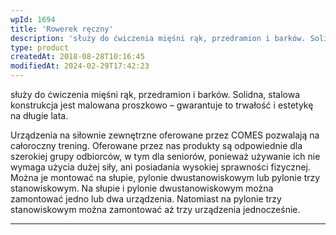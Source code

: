 ```yaml
---
wpId: 1694
title: 'Rowerek ręczny'
description: 'służy do ćwiczenia mięśni rąk, przedramion i barków. Solidna, stalowa konstrukcja jest malowana proszkowo – gwarantuje to trwałość i estetykę na długie lata. Urządzenia na siłownie zewnętrzne oferowane przez COMES pozwalają na całoroczny trening. Oferowane przez nas produkty są odpowiednie dla szerokiej grupy odbiorców, w tym dla seniorów, ponieważ używanie ich nie wymaga użycia dużej ...'
type: product
createdAt: 2018-08-28T10:16:45
modifiedAt: 2024-02-29T17:42:23
---
```



służy do ćwiczenia mięśni rąk, przedramion i barków. Solidna, stalowa konstrukcja jest malowana proszkowo – gwarantuje to trwałość i estetykę na długie lata.

Urządzenia na siłownie zewnętrzne oferowane przez COMES pozwalają na całoroczny trening. Oferowane przez nas produkty są odpowiednie dla szerokiej grupy odbiorców, w tym dla seniorów, ponieważ używanie ich nie wymaga użycia dużej siły, ani posiadania wysokiej sprawności fizycznej. Można je montować na słupie, pylonie dwustanowiskowym lub pylonie trzy stanowiskowym. Na słupie i pylonie dwustanowiskowym można zamontować jedno lub dwa urządzenia. Natomiast na pylonie trzy stanowiskowym można zamontować aż trzy urządzenia jednocześnie.

* * *